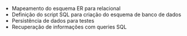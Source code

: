 - Mapeamento do esquema ER para relacional
- Definição do script SQL para criação do esquema de banco de dados
- Persistência de dados para testes
- Recuperação de informações com queries SQL
